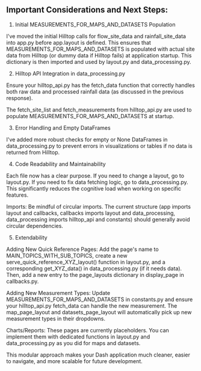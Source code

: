 ## Important Considerations and Next Steps:

1. Initial MEASUREMENTS_FOR_MAPS_AND_DATASETS Population

I've moved the initial Hilltop calls for flow_site_data and rainfall_site_data into app.py before app.layout is defined. This ensures that MEASUREMENTS_FOR_MAPS_AND_DATASETS is populated with actual site data from Hilltop (or dummy data if Hilltop fails) at application startup. This dictionary is then imported and used by layout.py and data_processing.py.

2. Hilltop API Integration in data_processing.py

Ensure your hilltop_api.py has the fetch_data function that correctly handles both raw data and processed rainfall data (as discussed in the previous response).

The fetch_site_list and fetch_measurements from hilltop_api.py are used to populate MEASUREMENTS_FOR_MAPS_AND_DATASETS at startup.

3. Error Handling and Empty DataFrames

I've added more robust checks for empty or None DataFrames in data_processing.py to prevent errors in visualizations or tables if no data is returned from Hilltop.

4. Code Readability and Maintainability

Each file now has a clear purpose. If you need to change a layout, go to layout.py. If you need to fix data fetching logic, go to data_processing.py. This significantly reduces the cognitive load when working on specific features.

Imports: Be mindful of circular imports. The current structure (app imports layout and callbacks, callbacks imports layout and data_processing, data_processing imports hilltop_api and constants) should generally avoid circular dependencies.

5. Extendability

Adding New Quick Reference Pages: Add the page's name to MAIN_TOPICS_WITH_SUB_TOPICS, create a new serve_quick_reference_XYZ_layout() function in layout.py, and a corresponding get_XYZ_data() in data_processing.py (if it needs data). Then, add a new entry to the page_layouts dictionary in display_page in callbacks.py.

Adding New Measurement Types: Update MEASUREMENTS_FOR_MAPS_AND_DATASETS in constants.py and ensure your hilltop_api.py fetch_data can handle the new measurement. The map_page_layout and datasets_page_layout will automatically pick up new measurement types in their dropdowns.

Charts/Reports: These pages are currently placeholders. You can implement them with dedicated functions in layout.py and data_processing.py as you did for maps and datasets.

This modular approach makes your Dash application much cleaner, easier to navigate, and more scalable for future development.